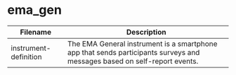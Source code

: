 # ema_gen

| Filename | Description |
| --- | --- |
| instrument-definition | The EMA General instrument is a smartphone app that sends participants surveys and messages based on self-report events. |